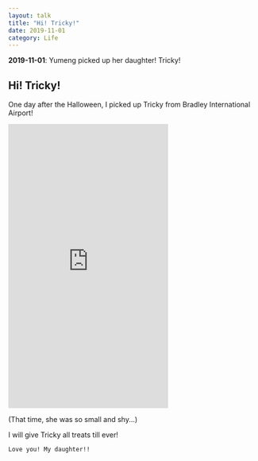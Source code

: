 ```yaml
---
layout: talk
title: "Hi! Tricky!"
date: 2019-11-01
category: Life
---
```


**2019-11-01**: Yumeng picked up her daughter! Tricky!

## Hi! Tricky!
One day after the Halloween, I picked up Tricky from Bradley International Airport!

<iframe width="322" height="572" src="https://www.youtube.com/embed/Afj8EWV9TT8" title="Welcome! Tricky!" frameborder="0" allow="accelerometer; autoplay; clipboard-write; encrypted-media; gyroscope; picture-in-picture" allowfullscreen></iframe>

(That time, she was so small and shy...)

I will give Tricky all treats till ever!

```
Love you! My daughter!!
```
